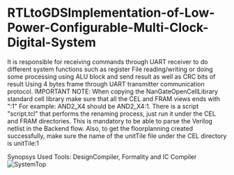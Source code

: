 # RTLtoGDSImplementation-of-Low-Power-Configurable-Multi-Clock-Digital-System
It is responsible for receiving commands through UART receiver to do different system functions such as  register File reading/writing or doing some processing using ALU block and send result as well as CRC bits of  result Using 4 bytes frame through UART transmitter communication protocol. 
IMPORTANT NOTE: When copying the NanGateOpenCellLibrary standard cell library make sure that all the CEL and FRAM views ends with ":1"
For example: AND2_X4 should be AND2_X4:1. There is a script "script.tcl" that performs the renaming process, just run it under the CEL and FRAM directories. This is mandatory to be able to parse the Verilog netlist in
the Backend flow. Also, to get the floorplanning created successfully, make sure the name of the unitTile file under the CEL directory is unitTile:1 

Synopsys Used Tools: DesignCompiler, Formality and IC Compiler
![SystemTop](https://github.com/user-attachments/assets/e9786c13-ea5f-475d-a114-37fb4251d3e7)
